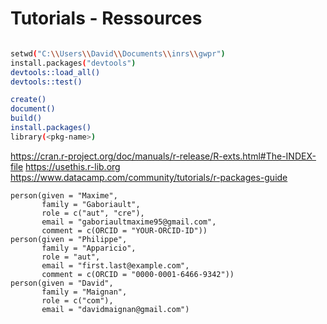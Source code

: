 # Tutorials - Ressources

```bash

setwd("C:\\Users\\David\\Documents\\inrs\\gwpr")
install.packages("devtools")
devtools::load_all()
devtools::test()

create()
document()
build()
install.packages()
library(<pkg-name>)

```


https://cran.r-project.org/doc/manuals/r-release/R-exts.html#The-INDEX-file
https://usethis.r-lib.org
https://www.datacamp.com/community/tutorials/r-packages-guide

    person(given = "Maxime",
           family = "Gaboriault",
           role = c("aut", "cre"),
           email = "gaboriaultmaxime95@gmail.com",
           comment = c(ORCID = "YOUR-ORCID-ID"))
    person(given = "Philippe",
           family = "Apparicio",
           role = "aut",
           email = "first.last@example.com",
           comment = c(ORCID = "0000-0001-6466-9342"))
    person(given = "David",
           family = "Maignan",
           role = c("com"),
           email = "davidmaignan@gmail.com")